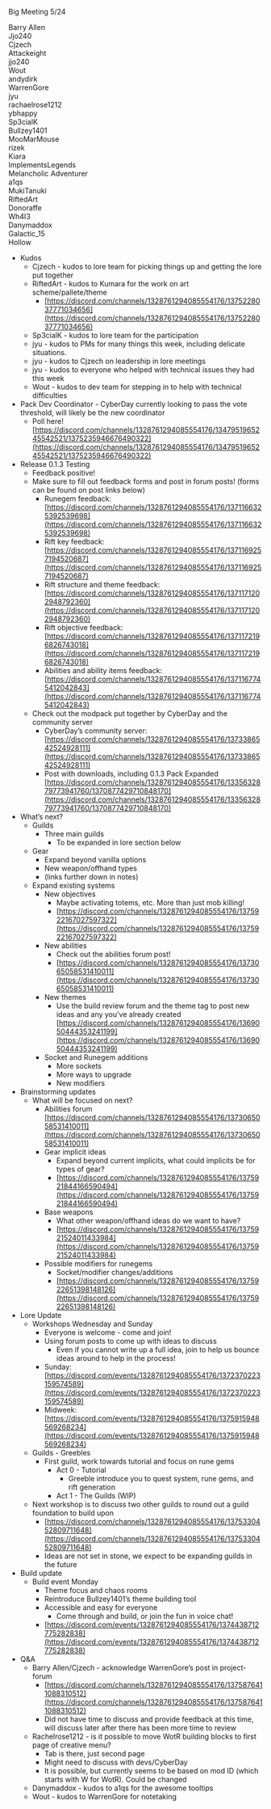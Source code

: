 Big Meeting 5/24

Barry Allen  
Jjo240  
Cjzech  
Attackeight  
jjo240  
Wout  
andydirk  
WarrenGore  
jyu  
rachaelrose1212  
ybhappy  
Sp3cialK  
Bullzey1401  
MooMarMouse  
rizek  
Kiara  
ImplementsLegends  
Melancholic Adventurer  
a1qs  
MukiTanuki  
RiftedArt  
Donoraffe  
Wh4I3  
Danymaddox  
Galactic\_15  
Hollow

* Kudos  
  * Cjzech \- kudos to lore team for picking things up and getting the lore put together  
  * RiftedArt \- kudos to Kumara for the work on art scheme/pallete/theme  
    * [https://discord.com/channels/1328761294085554176/1375228037771034656](https://discord.com/channels/1328761294085554176/1375228037771034656)   
  * Sp3cialK \- kudos to lore team for the participation  
  * jyu \- kudos to PMs for many things this week, including delicate situations.  
  * jyu \- kudos to Cjzech on leadership in lore meetings  
  * jyu \- kudos to everyone who helped with technical issues they had this week  
  * Wout \- kudos to dev team for stepping in to help with technical difficulties  
* Pack Dev Coordinator \- CyberDay currently looking to pass the vote threshold, will likely be the new coordinator  
  * Poll here\! [https://discord.com/channels/1328761294085554176/1347951965245542521/1375235946676490322](https://discord.com/channels/1328761294085554176/1347951965245542521/1375235946676490322)   
* Release 0.1.3 Testing  
  * Feedback positive\!  
  * Make sure to fill out feedback forms and post in forum posts\! (forms can be found on post links below)  
    * Runegem feedback: [https://discord.com/channels/1328761294085554176/1371166325392539698](https://discord.com/channels/1328761294085554176/1371166325392539698)   
    * Rift key feedback: [https://discord.com/channels/1328761294085554176/1371169257194520687](https://discord.com/channels/1328761294085554176/1371169257194520687)   
    * Rift structure and theme feedback: [https://discord.com/channels/1328761294085554176/1371171202948792360](https://discord.com/channels/1328761294085554176/1371171202948792360)   
    * Rift objective feedback: [https://discord.com/channels/1328761294085554176/1371172196826743018](https://discord.com/channels/1328761294085554176/1371172196826743018)   
    * Abilities and ability items feedback: [https://discord.com/channels/1328761294085554176/1371167745412042843](https://discord.com/channels/1328761294085554176/1371167745412042843)   
  * Check out the modpack put together by CyberDay and the community server  
    * CyberDay’s community server: [https://discord.com/channels/1328761294085554176/1373386542524928111](https://discord.com/channels/1328761294085554176/1373386542524928111)   
    * Post with downloads, including 0.1.3 Pack Expanded [https://discord.com/channels/1328761294085554176/1335632879773941760/1370877429710848170](https://discord.com/channels/1328761294085554176/1335632879773941760/1370877429710848170)   
* What’s next?  
  * Guilds  
    * Three main guilds  
      * To be expanded in lore section below  
  * Gear  
    * Expand beyond vanilla options  
    * New weapon/offhand types  
    * (links further down in notes)  
  * Expand existing systems  
    * New objectives  
      * Maybe activating totems, etc. More than just mob killing\!  
      * [https://discord.com/channels/1328761294085554176/1375922167027597322](https://discord.com/channels/1328761294085554176/1375922167027597322)   
    * New abilities  
      * Check out the abilities forum post\!  
      * [https://discord.com/channels/1328761294085554176/1373065058531410011](https://discord.com/channels/1328761294085554176/1373065058531410011)   
    * New themes  
      * Use the build review forum and the theme tag to post new ideas and any you’ve already created [https://discord.com/channels/1328761294085554176/1369050444353241199](https://discord.com/channels/1328761294085554176/1369050444353241199)   
    * Socket and Runegem additions  
      * More sockets  
      * More ways to upgrade  
      * New modifiers  
* Brainstorming updates  
  * What will be focused on next?  
    * Abilities forum [https://discord.com/channels/1328761294085554176/1373065058531410011](https://discord.com/channels/1328761294085554176/1373065058531410011)   
    * Gear implicit ideas  
      * Expand beyond current implicits, what could implicits be for types of gear?  
      * [https://discord.com/channels/1328761294085554176/1375921844166590494](https://discord.com/channels/1328761294085554176/1375921844166590494)   
    * Base weapons  
      * What other weapon/offhand ideas do we want to have?  
      * [https://discord.com/channels/1328761294085554176/1375921524011433984](https://discord.com/channels/1328761294085554176/1375921524011433984)   
    * Possible modifiers for runegems  
      * Socket/modifier changes/additions  
      * [https://discord.com/channels/1328761294085554176/1375922651398148126](https://discord.com/channels/1328761294085554176/1375922651398148126)   
* Lore Update  
  * Workshops Wednesday and Sunday  
    * Everyone is welcome \- come and join\!  
    * Using forum posts to come up with ideas to discuss  
      * Even if you cannot write up a full idea, join to help us bounce ideas around to help in the process\!  
    * Sunday: [https://discord.com/events/1328761294085554176/1372370223159574589](https://discord.com/events/1328761294085554176/1372370223159574589)   
    * Midweek: [https://discord.com/events/1328761294085554176/1375915948569268234](https://discord.com/events/1328761294085554176/1375915948569268234)   
  * Guilds \- Greebles  
    * First guild, work towards tutorial and focus on rune gems  
      * Act 0 \- Tutorial  
        * Greeble introduce you to quest system, rune gems, and rift generation  
      * Act 1 \- The Guilds (WIP)  
  * Next workshop is to discuss two other guilds to round out a guild foundation to build upon  
    * [https://discord.com/channels/1328761294085554176/1375330452809711648](https://discord.com/channels/1328761294085554176/1375330452809711648)   
    * Ideas are not set in stone, we expect to be expanding guilds in the future  
* Build update  
  * Build event Monday  
    * Theme focus and chaos rooms  
    * Reintroduce Bullzey1401’s theme building tool  
    * Accessible and easy for everyone  
      * Come through and build, or join the fun in voice chat\!  
    * [https://discord.com/events/1328761294085554176/1374438712775282838](https://discord.com/events/1328761294085554176/1374438712775282838)   
* Q\&A  
  * Barry Allen/Cjzech \- acknowledge WarrenGore’s post in project-forum  
    * [https://discord.com/channels/1328761294085554176/1375876411088310512](https://discord.com/channels/1328761294085554176/1375876411088310512)   
    * Did not have time to discuss and provide feedback at this time, will discuss later after there has been more time to review  
  * Rachelrose1212 \- is it possible to move WotR building blocks to first page of creative menu?  
    * Tab is there, just second page  
    * Might need to discuss with devs/CyberDay  
    * It is possible, but currently seems to be based on mod ID (which starts with W for WotR). Could be changed  
  * Danymaddox \- kudos to a1qs for the awesome tooltips  
  * Wout \- kudos to WarrenGore for notetaking
